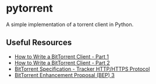 # pytorrent

A simple implementation of a torrent client in Python.

## Useful Resources

- [How to Write a BitTorrent Client - Part 1](http://www.kristenwidman.com/blog/33/how-to-write-a-bittorrent-client-part-1/)
- [How to Write a BitTorrent Client - Part 2](http://www.kristenwidman.com/blog/71/how-to-write-a-bittorrent-client-part-2/)
- [BitTorrent Specification - Tracker HTTP/HTTPS Protocol](https://wiki.theory.org/BitTorrentSpecification#Tracker_HTTP.2FHTTPS_Protocol)
- [BitTorrent Enhancement Proposal (BEP) 3](http://bittorrent.org/beps/bep_0003.html)